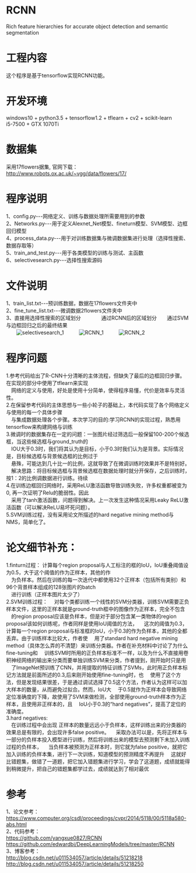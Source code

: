 # RCNN 
Rich feature hierarchies for accurate object detection and semantic segmentation   

# 工程内容
这个程序是基于tensorflow实现RCNN功能。  

# 开发环境  
windows10 + python3.5 + tensorflow1.2 + tflearn + cv2 + scikit-learn   
i5-7500 + GTX 1070Ti   

# 数据集
采用17flowers据集, 官网下载：http://www.robots.ox.ac.uk/~vgg/data/flowers/17/  

# 程序说明   
1、config.py---网络定义、训练与数据处理所需要用到的参数      
2、Networks.py---用于定义Alexnet_Net模型、fineturn模型、SVM模型、边框回归模型   
4、process_data.py---用于对训练数据集与微调数据集进行处理（选择性搜索、数据存取等）    
5、train_and_test.py---用于各类模型的训练与测试、主函数     
6、selectivesearch.py---选择性搜索源码       


# 文件说明   
1、train_list.txt---预训练数据，数据在17flowers文件夹中         
2、fine_tune_list.txt---微调数据2flowers文件夹中       
3、直接用选择性搜索的区域划分　　　　通过RCNN后的区域划分　　通过SVM与边框回归之后的最终结果                     
　　![selectivesearch_1](https://github.com/liuyicheng007/R-CNN/raw/master/result/1.PNG)　　　![RCNN_1](https://github.com/liuyicheng007/R-CNN/raw/master/result/2.PNG)　　　![RCNN_2](https://github.com/liuyicheng007/R-CNN/raw/master/result/3.PNG)                        


# 程序问题   
1.参考代码给出了R-CNN十分清晰的主体流程，但缺失了最后的边框回归步骤。在实现的部分中使用了tflearn来实现       
　网络的定义与使用，好处是使用十分简单，使得程序易懂，代价是效率与灵活性。    
2.在保留参考代码的主体思想与一些小轮子的基础上，本代码实现了各个网络定义与使用的每一个具体步骤   
　与集成数据处理各个步骤。本次学习的目的:学习RCNN的实现过程，熟悉用tensorflow来构建网络与训练   
3.微调时的数据集存在一定的问题：一张图片经过筛选后一般保留100-200个候选框，当这些候选框与ground_truth的    
　IOU大于0.3时，我们将其认为是目标，小于0.3时我们认为是背景。实际情况是，目标候选框与背景候选框的比例过于   
　悬殊，可能达到几十比一的比例，这就导致了在微调训练时效果并不是特别好。
　解决思路：将目标候选框与背景候选框在数据处理时就分开保存，之后训练时，按1：2的比例调数据进行训练。待续   
4.在训练边框回归网络时，采用ReLU激活函数导致训练失败，许多权重都被变为0, 再一次证明了Relu的脆弱性。因此    
　采用了tanh激活函数，问题得到解决。上一次发生这种情况采用Leaky ReLU激活函数（可以解决ReLU易坏死问题）。    
5.SVM训练过程，没有采用论文所描述的hard negative mining method与NMS，简单化了。

# 论文细节补充：
1.finturn过程：
  计算每个region proposal与人工标注的框的IoU，IoU重叠阈值设为0.5，大于这个阈值的作为正样本，其他的作     
　为负样本。然后在训练的每一次迭代中都使用32个正样本（包括所有类别）和96个背景样本组成的128张图片的batch    
　进行训练（正样本图片太少了）      
2.SVM训练过程：
　对每个类都训练一个线性的SVM分类器，训练SVM需要正负样本文件，这里的正样本就是ground-truth框中的图像作为正样本，完全不包含   
　的region proposal应该是负样本，但是对于部分包含某一类物体的region proposal该如何训练呢，作者同样是使用IoU阈值的方法，
　这次的阈值为0.3，计算每一个region proposal与标准框的IoU，小于0.3的作为负样本，其他的全都丢弃。由于训练样本比较大，作者使
　用了standard hard negative mining method（具体怎么弄的不清楚）来训练分类器。作者在补充材料中讨论了为什么fine-tuning和
　训练SVM时所用的正负样本标准不一样，以及为什么不直接用卷积神经网络的输出来分类而要单独训练SVM来分类，作者提到，刚开始时只是用
　了ImageNet预训练了CNN，并用提取的特征训练了SVMs，此时用正负样本标记方法就是前面所述的0.3,后来刚开始使用fine-tuning时，也
　使用了这个方法，但是发现结果很差，于是通过调试选择了0.5这个方法，作者认为这样可以加大样本的数量，从而避免过拟合。然而，IoU大
　于0.5就作为正样本会导致网络定位准确度的下降，故使用了SVM来做检测，全部使用ground-truth样本作为正样本，且使用非正样本的，且
　IoU小于0.3的“hard negatives”，提高了定位的准确度。  
 3.hard negatives:    
　在训练过程中会出现 正样本的数量远远小于负样本，这样训练出来的分类器的效果总是有限的，会出现许多false positive。
　采取办法可以是，先将正样本与一部分的负样本投入模型进行训练，然后将训练出来的模型去预测剩下未加入训练过程的负样本，
　当负样本被预测为正样本时，则它就为false positive，就把它加入训练的负样本集，进行下一次训练，知道模型的预测精度不再提升
　这就好比错题集，做错了一道题，把它加入错题集进行学习，学会了这道题，成绩就能得到稍微提升，把自己的错题集都学过去，成绩就达到了相对最优
         

# 参考   
1、论文参考：        
   https://www.computer.org/csdl/proceedings/cvpr/2014/5118/00/5118a580-abs.html          
2、代码参考：     
   https://github.com/yangxue0827/RCNN     
   https://github.com/edwardbi/DeepLearningModels/tree/master/RCNN          
3、博客参考：       
   http://blog.csdn.net/u011534057/article/details/51218218        
   http://blog.csdn.net/u011534057/article/details/51218250        
  
